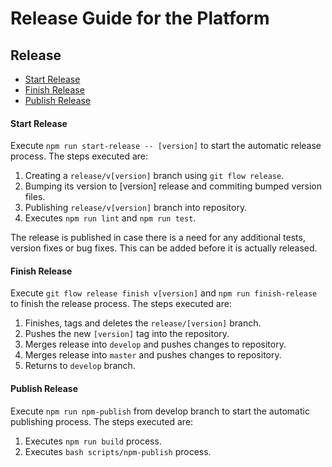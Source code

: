 # Release Guide for the Platform

## Release

* [Start Release](#start-release)
* [Finish Release](#finish-release) 
* [Publish Release](#publish-release) 

#### Start Release

Execute `npm run start-release -- [version]` to start the automatic release process. The steps executed are:
  1. Creating a `release/v[version]` branch using `git flow release`.
  2. Bumping its version to [version] release and commiting bumped version files.
  3. Publishing `release/v[version]` branch into repository. 
  4. Executes `npm run lint` and `npm run test`.

The release is published in case there is a need for any additional tests, version fixes or bug fixes. This can be added before it is actually released.

#### Finish Release

Execute `git flow release finish v[version]` and `npm run finish-release` to finish the release process. The steps executed are:
  1. Finishes, tags and deletes the `release/[version]` branch.
  2. Pushes the new `[version]` tag into the repository.
  3. Merges release into `develop` and pushes changes to repository.
  4. Merges release into `master` and pushes changes to repository.
  5. Returns to `develop` branch.

#### Publish Release

Execute `npm run npm-publish` from develop branch to start the automatic publishing process. The steps executed are:
  1. Executes `npm run build` process.
  2. Executes `bash scripts/npm-publish` process.